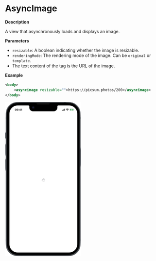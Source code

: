 # AsyncImage

**Description**

A view that asynchronously loads and displays an image.

**Parameters**

- `resizable`: A boolean indicating whether the image is resizable.
- `renderingMode`: The rendering mode of the image. Can be `original` or `template`.
- The text content of the tag is the URL of the image.

**Example**

```xml
<body>
    <asyncimage resizable="">https://picsum.photos/200</asyncimage>
</body>
```
<img src="/Screenshots/Views/Other/asyncimage_1.png" width="250" alt="Screenshot">
